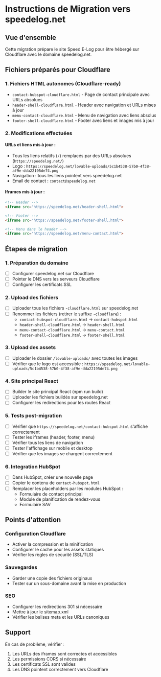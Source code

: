 
# Instructions de Migration vers speedelog.net

## Vue d'ensemble
Cette migration prépare le site Speed E-Log pour être hébergé sur Cloudflare avec le domaine speedelog.net.

## Fichiers préparés pour Cloudflare

### 1. Fichiers HTML autonomes (Cloudflare-ready)
- `contact-hubspot-cloudflare.html` - Page de contact principale avec URLs absolues
- `header-shell-cloudflare.html` - Header avec navigation et URLs mises à jour
- `menu-contact-cloudflare.html` - Menu de navigation avec liens absolus
- `footer-shell-cloudflare.html` - Footer avec liens et images mis à jour

### 2. Modifications effectuées

#### URLs et liens mis à jour :
- Tous les liens relatifs (`/`) remplacés par des URLs absolues (`https://speedelog.net/`)
- Logo : `https://speedelog.net/lovable-uploads/5c1b4538-57b0-4f38-af9e-dda22195de74.png`
- Navigation : tous les liens pointent vers speedelog.net
- Email de contact : `contact@speedelog.net`

#### Iframes mis à jour :
```html
<!-- Header -->
<iframe src="https://speedelog.net/header-shell.html">

<!-- Footer -->
<iframe src="https://speedelog.net/footer-shell.html">

<!-- Menu dans le header -->
<iframe src="https://speedelog.net/menu-contact.html">
```

## Étapes de migration

### 1. Préparation du domaine
- [ ] Configurer speedelog.net sur Cloudflare
- [ ] Pointer le DNS vers les serveurs Cloudflare
- [ ] Configurer les certificats SSL

### 2. Upload des fichiers
- [ ] Uploader tous les fichiers `-cloudflare.html` sur speedelog.net
- [ ] Renommer les fichiers (retirer le suffixe `-cloudflare`) :
  - `contact-hubspot-cloudflare.html` → `contact-hubspot.html`
  - `header-shell-cloudflare.html` → `header-shell.html`
  - `menu-contact-cloudflare.html` → `menu-contact.html`
  - `footer-shell-cloudflare.html` → `footer-shell.html`

### 3. Upload des assets
- [ ] Uploader le dossier `/lovable-uploads/` avec toutes les images
- [ ] Vérifier que le logo est accessible : `https://speedelog.net/lovable-uploads/5c1b4538-57b0-4f38-af9e-dda22195de74.png`

### 4. Site principal React
- [ ] Builder le site principal React (npm run build)
- [ ] Uploader les fichiers buildés sur speedelog.net
- [ ] Configurer les redirections pour les routes React

### 5. Tests post-migration
- [ ] Vérifier que `https://speedelog.net/contact-hubspot.html` s'affiche correctement
- [ ] Tester les iframes (header, footer, menu)
- [ ] Vérifier tous les liens de navigation
- [ ] Tester l'affichage sur mobile et desktop
- [ ] Vérifier que les images se chargent correctement

### 6. Integration HubSpot
- [ ] Dans HubSpot, créer une nouvelle page
- [ ] Copier le contenu de `contact-hubspot.html`
- [ ] Remplacer les placeholders par les modules HubSpot :
  - Formulaire de contact principal
  - Module de planification de rendez-vous
  - Formulaire SAV

## Points d'attention

### Configuration Cloudflare
- Activer la compression et la minification
- Configurer le cache pour les assets statiques
- Vérifier les règles de sécurité (SSL/TLS)

### Sauvegardes
- Garder une copie des fichiers originaux
- Tester sur un sous-domaine avant la mise en production

### SEO
- Configurer les redirections 301 si nécessaire
- Mettre à jour le sitemap.xml
- Vérifier les balises meta et les URLs canoniques

## Support
En cas de problème, vérifier :
1. Les URLs des iframes sont correctes et accessibles
2. Les permissions CORS si nécessaire
3. Les certificats SSL sont valides
4. Les DNS pointent correctement vers Cloudflare

